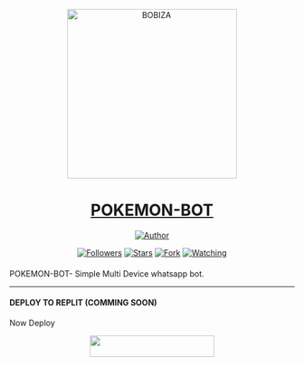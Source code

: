 
<p align="center">  
  <a href="https://youtube.com/@noureddineouafy2">
      <img alt="BOBIZA" height="300" src="https://telegra.ph/file/ab801820c03db9f7cab40.jpg">
    <h1 align="center">POKEMON-BOT</h1>
  </a>
</p>
<p align="center">
<a href="https://github.com/noureddineouafy"><img title="Author" src="https://img.shields.io/badge/POKEMON-BOT-black?style=for-the-badge&logo=telegram"></a>
<p/>
<p align="center">
<a href="https://github.com/noureddineouafy?tab=followers"><img title="Followers" src="https://img.shields.io/github/followers/noureddineouafy?label=Followers&style=social"></a>
<a href="https://github.com/noureddineouafy/pokemon-bot/stargazers/"><img title="Stars" src="https://img.shields.io/github/stars/noureddineouafy/pokemon-bot?&style=social"></a>
<a href="https://github.com/noureddineouafy/pokemon-bot/network/members"><img title="Fork" src="https://img.shields.io/github/forks/noureddineouafy/pokemon-bot?style=social"></a>
<a href="https://github.com/noureddineouafy/Bobiza-V1/watchers"><img title="Watching" src="https://img.shields.io/github/watchers/noureddineouafy/Bobiza-V1?label=Watching&style=social"></a>
</p>

####  
POKEMON-BOT- Simple Multi Device whatsapp bot.

***


#### DEPLOY TO REPLIT (COMMING SOON)
Now Deploy
    <br>
<p align="center"><a href="https://repl.it/github/noureddineouafy/pokemon-bot"> <img src="https://img.shields.io/badge/replit%20Deploy-blue?style=for-the-badge&logo=replit" width="220" height="38.45"/></a></p>
